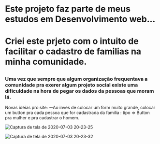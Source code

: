 <h1>Este projeto faz parte de meus estudos em Desenvolvimento web...</h1>

<h1>Criei este prjeto com o intuito de facilitar o cadastro de familias na minha comunidade.<h2>


<h3>Uma vez que sempre que algum organização frequentava a comunidade pra exerer algum projeto social existe uma dificuldade na hora de pegar os dados da pessoas que moram lá.</h3> 


Novas idéias pro site:
    --Ao inves de colocar um form muito grande,
    colocar um button pra cada pessoa que for cadastrada da familia : tipo => Button pra mulher e pra cadastrar o homem.
    
   ![Captura de tela de 2020-07-03 20-23-25](https://user-images.githubusercontent.com/67762470/86500936-26e65100-bd6b-11ea-9c00-d2245097cece.png)
   
   
   
   
![Captura de tela de 2020-07-03 20-23-32](https://user-images.githubusercontent.com/67762470/86500939-28b01480-bd6b-11ea-9d80-b8e0fa380dd5.png)
